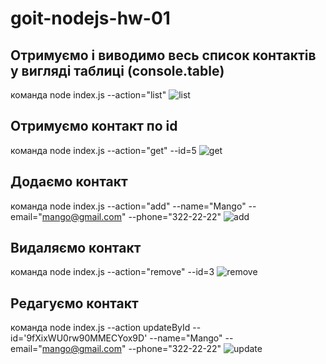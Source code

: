 # goit-nodejs-hw-01
## Отримуємо і виводимо весь список контактів у вигляді таблиці (console.table)
команда node index.js --action="list"
![list](https://monosnap.com/file/c8qKGLN4uX8kANFxkJs8gV45QVZBWI.png)
## Oтримуємо контакт по id
команда node index.js --action="get" --id=5
![get](https://github.com/NataliaLyfar/goit-nodejs-hw-01/assets/getById-action.png?raw=true)
## Додаємо контакт
команда node index.js --action="add" --name="Mango" --email="mango@gmail.com" --phone="322-22-22"
![add](https://monosnap.com/file/c8qKGLN4uX8kANFxkJs8gV45QVZBWI)
## Видаляємо контакт
команда node index.js --action="remove" --id=3
![remove](https://github.com/NataliaLyfar/goit-nodejs-hw-01/assets/remove-action.png)
## Редагуємо контакт
команда node index.js --action updateById --id='9fXixWU0rw90MMECYox9D' --name="Mango" --email="mango@gmail.com" --phone="322-22-22"
![update](https://github.com/NataliaLyfar/goit-nodejs-hw-01/assets/updateById-action.png)
